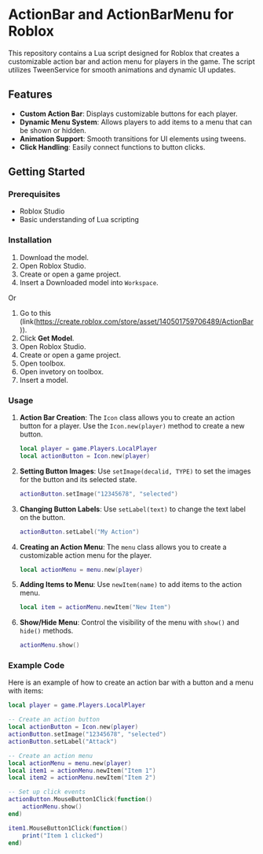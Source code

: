 # ActionBar and ActionBarMenu for Roblox

This repository contains a Lua script designed for Roblox that creates a customizable action bar and action menu for players in the game. The script utilizes TweenService for smooth animations and dynamic UI updates.

## Features

- **Custom Action Bar**: Displays customizable buttons for each player.
- **Dynamic Menu System**: Allows players to add items to a menu that can be shown or hidden.
- **Animation Support**: Smooth transitions for UI elements using tweens.
- **Click Handling**: Easily connect functions to button clicks.

## Getting Started

### Prerequisites

- Roblox Studio
- Basic understanding of Lua scripting

### Installation

1. Download the model.
2. Open Roblox Studio.
3. Create or open a game project.
4. Insert a Downloaded model into `Workspace`.

Or

1. Go to this (link(https://create.roblox.com/store/asset/140501759706489/ActionBar)).
2. Click **Get Model**.
3. Open Roblox Studio.
4. Create or open a game project.
5. Open toolbox.
6. Open invetory on toolbox.
7. Insert a model.

### Usage

1. **Action Bar Creation**: The `Icon` class allows you to create an action button for a player. Use the `Icon.new(player)` method to create a new button.

   ```lua
   local player = game.Players.LocalPlayer
   local actionButton = Icon.new(player)
   ```

2. **Setting Button Images**: Use `setImage(decalid, TYPE)` to set the images for the button and its selected state.

   ```lua
   actionButton.setImage("12345678", "selected")
   ```

3. **Changing Button Labels**: Use `setLabel(text)` to change the text label on the button.

   ```lua
   actionButton.setLabel("My Action")
   ```

4. **Creating an Action Menu**: The `menu` class allows you to create a customizable action menu for the player.

   ```lua
   local actionMenu = menu.new(player)
   ```

5. **Adding Items to Menu**: Use `newItem(name)` to add items to the action menu.

   ```lua
   local item = actionMenu.newItem("New Item")
   ```

6. **Show/Hide Menu**: Control the visibility of the menu with `show()` and `hide()` methods.

   ```lua
   actionMenu.show()
   ```

### Example Code

Here is an example of how to create an action bar with a button and a menu with items:

```lua
local player = game.Players.LocalPlayer

-- Create an action button
local actionButton = Icon.new(player)
actionButton.setImage("12345678", "selected")
actionButton.setLabel("Attack")

-- Create an action menu
local actionMenu = menu.new(player)
local item1 = actionMenu.newItem("Item 1")
local item2 = actionMenu.newItem("Item 2")

-- Set up click events
actionButton.MouseButton1Click(function()
    actionMenu.show()
end)

item1.MouseButton1Click(function()
    print("Item 1 clicked")
end)
```
